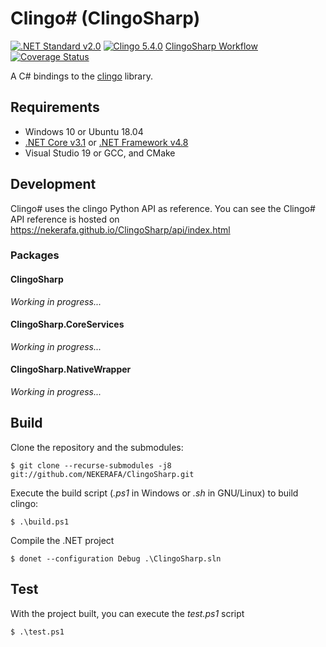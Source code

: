 # Clingo# (ClingoSharp)

[![.NET Standard v2.0](https://img.shields.io/badge/.NET%20Standard-2.0-7014e8)](https://docs.microsoft.com/en-us/dotnet/standard/net-standard)
[![Clingo 5.4.0](https://img.shields.io/badge/Clingo-5.4.0-blue)](https://github.com/potassco/clingo)
[ClingoSharp Workflow](https://github.com/NEKERAFA/ClingoSharp/workflows/ClingoSharp%20Workflow/badge.svg?branch=master&event=push)
[![Coverage Status](https://coveralls.io/repos/github/NEKERAFA/ClingoSharp/badge.svg?branch=master)](https://coveralls.io/github/NEKERAFA/ClingoSharp?branch=master)

A C# bindings to the [clingo](https://github.com/potassco/clingo) library.

## Requirements

* Windows 10 or Ubuntu 18.04
* [.NET Core v3.1](https://dotnet.microsoft.com/download/dotnet-core/3.1) or [.NET Framework v4.8](https://dotnet.microsoft.com/download/dotnet-framework/net48)
* Visual Studio 19 or GCC, and CMake

## Development

Clingo# uses the clingo Python API as reference. You can see the Clingo# API reference is hosted on https://nekerafa.github.io/ClingoSharp/api/index.html

### Packages

#### ClingoSharp

*Working in progress...*

#### ClingoSharp.CoreServices

*Working in progress...*

#### ClingoSharp.NativeWrapper

*Working in progress...*

## Build

Clone the repository and the submodules:

```
$ git clone --recurse-submodules -j8 git://github.com/NEKERAFA/ClingoSharp.git
```

Execute the build script (*.ps1* in Windows or *.sh* in GNU/Linux) to build clingo:

```
$ .\build.ps1
```

Compile the .NET project

```
$ donet --configuration Debug .\ClingoSharp.sln
```

## Test

With the project built, you can execute the *test.ps1* script

```
$ .\test.ps1
```